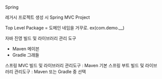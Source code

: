 Spring

  레거시 프로젝트 생성 시  Spring MVC Project

  Top Level Package = 도메인 네임을 거꾸로. ex(com.demo.__)

자바 진영
빌드 및 라이브러리 관리 도구
  - Maven 메이븐
  - Gradle 그래들 

스프링 MVC
  빌드 및 라이브러리 관리도구 : Maven 기본
스프링 부트
  빌드 및 라이브러리 관리도구 : Maven 또는 Gradle 중 선택